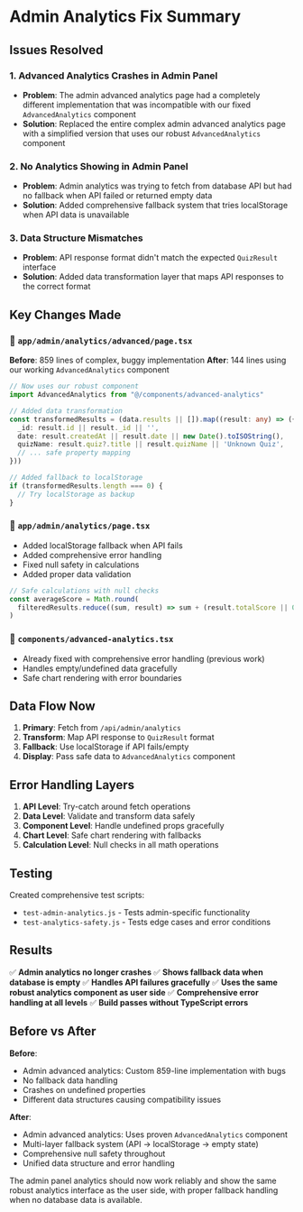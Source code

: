# Admin Analytics Fix Summary

## Issues Resolved

### 1. **Advanced Analytics Crashes in Admin Panel**
- **Problem**: The admin advanced analytics page had a completely different implementation that was incompatible with our fixed `AdvancedAnalytics` component
- **Solution**: Replaced the entire complex admin advanced analytics page with a simplified version that uses our robust `AdvancedAnalytics` component

### 2. **No Analytics Showing in Admin Panel**
- **Problem**: Admin analytics was trying to fetch from database API but had no fallback when API failed or returned empty data
- **Solution**: Added comprehensive fallback system that tries localStorage when API data is unavailable

### 3. **Data Structure Mismatches**
- **Problem**: API response format didn't match the expected `QuizResult` interface
- **Solution**: Added data transformation layer that maps API responses to the correct format

## Key Changes Made

### 📁 `app/admin/analytics/advanced/page.tsx`
**Before**: 859 lines of complex, buggy implementation
**After**: 144 lines using our working `AdvancedAnalytics` component

```typescript
// Now uses our robust component
import AdvancedAnalytics from "@/components/advanced-analytics"

// Added data transformation
const transformedResults = (data.results || []).map((result: any) => ({
  _id: result.id || result._id || '',
  date: result.createdAt || result.date || new Date().toISOString(),
  quizName: result.quiz?.title || result.quizName || 'Unknown Quiz',
  // ... safe property mapping
}))

// Added fallback to localStorage
if (transformedResults.length === 0) {
  // Try localStorage as backup
}
```

### 📁 `app/admin/analytics/page.tsx`
- Added localStorage fallback when API fails
- Added comprehensive error handling
- Fixed null safety in calculations
- Added proper data validation

```typescript
// Safe calculations with null checks
const averageScore = Math.round(
  filteredResults.reduce((sum, result) => sum + (result.totalScore || 0), 0) / totalAttempts
)
```

### 📁 `components/advanced-analytics.tsx`
- Already fixed with comprehensive error handling (previous work)
- Handles empty/undefined data gracefully
- Safe chart rendering with error boundaries

## Data Flow Now

1. **Primary**: Fetch from `/api/admin/analytics`
2. **Transform**: Map API response to `QuizResult` format
3. **Fallback**: Use localStorage if API fails/empty
4. **Display**: Pass safe data to `AdvancedAnalytics` component

## Error Handling Layers

1. **API Level**: Try-catch around fetch operations
2. **Data Level**: Validate and transform data safely
3. **Component Level**: Handle undefined props gracefully
4. **Chart Level**: Safe chart rendering with fallbacks
5. **Calculation Level**: Null checks in all math operations

## Testing

Created comprehensive test scripts:
- `test-admin-analytics.js` - Tests admin-specific functionality
- `test-analytics-safety.js` - Tests edge cases and error conditions

## Results

✅ **Admin analytics no longer crashes**
✅ **Shows fallback data when database is empty**
✅ **Handles API failures gracefully**
✅ **Uses the same robust analytics component as user side**
✅ **Comprehensive error handling at all levels**
✅ **Build passes without TypeScript errors**

## Before vs After

**Before**:
- Admin advanced analytics: Custom 859-line implementation with bugs
- No fallback data handling
- Crashes on undefined properties
- Different data structures causing compatibility issues

**After**:
- Admin advanced analytics: Uses proven `AdvancedAnalytics` component
- Multi-layer fallback system (API → localStorage → empty state)
- Comprehensive null safety throughout
- Unified data structure and error handling

The admin panel analytics should now work reliably and show the same robust analytics interface as the user side, with proper fallback handling when no database data is available.
